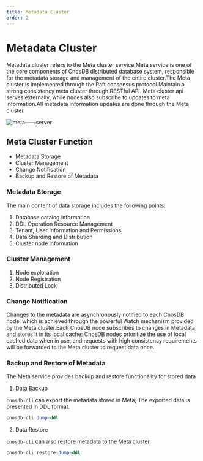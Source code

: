 ```yaml
---
title: Metadata Cluster
order: 2
---
```


# Metadata Cluster

Metadata cluster refers to the Meta cluster service.Meta service is one of the core components of CnosDB distributed database system, responsible for the metadata storage and management of the entire cluster.The Meta cluster is implemented through the Raft consensus protocol.Maintain a strong consistency meta cluster through RESTful API. Meta cluster api serves externally, while nodes also subscribe to updates to meta information.All metadata information updates are done through the Meta cluster.

![meta——server](/img/raft.jpg)

## Meta Cluster Function

- Metadata Storage
- Cluster Management
- Change Notification
- Backup and Restore of Metadata

### Metadata Storage

The main content of data storage includes the following points:

1. Database catalog information
2. DDL Operation Resource Management
3. Tenant, User Information and Permissions
4. Data Sharding and Distribution
5. Cluster node information

### Cluster Management

1. Node exploration
2. Node Registration
3. Distributed Lock

### Change Notification

Changes to the metadata are asynchronously notified to each CnosDB node, which is achieved through the powerful Watch mechanism provided by the Meta cluster.Each CnosDB node subscribes to changes in Metadata and stores it in its local cache; CnosDB nodes prioritize the use of local cached data when in use, and requests with high consistency requirements will be forwarded to the Meta cluster to request data once.

### Backup and Restore of Metadata

The Meta service provides backup and restore functionality for stored data

1. Data Backup

`cnosdb-cli` can export the metadata stored in Meta; The exported data is presented in DDL format.

```sql
cnosdb-cli dump-ddl
```

2. Data Restore

`cnosdb-cli` can also restore metadata to the Meta cluster.

```sql
cnosdb-cli restore-dump-ddl
```
